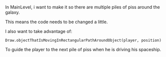 In MainLevel, i want to make it so there are multiple piles of piss around the galaxy.

This means the code needs to be changed a little.

I also want to take advantage of:

```
Draw.objectThatIsMovingInRectangularPathAroundObject(player, position)
```

To guide the player to the next pile of piss when he is driving his spaceship.
